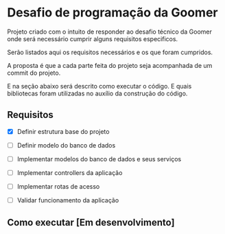 # Desafio de programação da Goomer

Projeto criado com o intuito de responder ao desafio técnico da Goomer onde será necessário cumprir alguns requisitos especificos.

Serão listados aqui os requisitos necessários e os que foram cumpridos.

A proposta é que a cada parte feita do projeto seja acompanhada de um commit do projeto.

E na seção abaixo será descrito como executar o código. 
E quais bibliotecas foram utilizadas no auxílio da construção do código.



## Requisitos

- [X] Definir estrutura base do projeto
- [ ] Definir modelo do banco de dados
- [ ] Implementar modelos do banco de dados e seus serviços
- [ ] Implementar controllers da aplicação
- [ ] Implementar rotas de acesso
- [ ] Validar funcionamento da aplicação



## Como executar \[Em desenvolvimento\]
